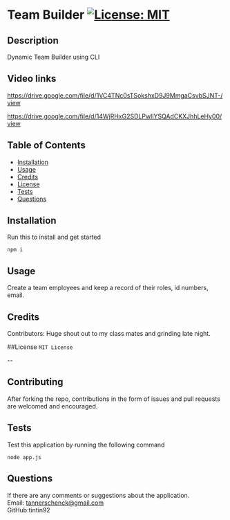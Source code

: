 # Team Builder [![License: MIT](https://img.shields.io/badge/License-MIT-yellow.svg)](https://opensource.org/licenses/MIT)

  ## Description
  Dynamic Team Builder using CLI

  ## Video links
  <https://drive.google.com/file/d/1VC4TNc0sTSokshxD9J9MmgaCsvbSJNT-/view>

  <https://drive.google.com/file/d/14WjRHxG2SDLPwIlYSQAdCKXJhhLeHy00/view>
  
  ## Table of Contents
  
  * [Installation](#installation)
  * [Usage](#usage)
  * [Credits](#credit)
  * [License](#license)
  * [Tests](#test)
  * [Questions](#questions) 

  ## Installation
  Run this to install and get started
  <pre><code>npm i</code></pre>


  ## Usage 
  Create a team employees and keep a record of their roles, id numbers, email.

  ## Credits
  Contributors: Huge shout out to my class mates and grinding late night.

  ##License
  <code>MIT License</code>

  --

  ## Contributing
  After forking the repo, contributions in the form of issues and pull requests are welcomed and encouraged. 

  ## Tests
  Test this application by running the following command
    <pre><code>node app.js</code></pre>

  ## Questions
  If there are any comments or suggestions about the application. 
  <br>
    Email: tannerschenck@gmail.com
  <br>
    GitHub:tintin92